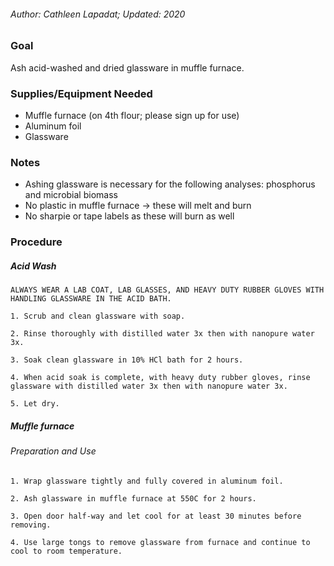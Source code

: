 ###### Author: Cathleen Lapadat; Updated: 2020

### Goal

Ash acid-washed and dried glassware in muffle furnace.

### Supplies/Equipment Needed

-   Muffle furnace (on 4th flour; please sign up for use)
-   Aluminum foil
-   Glassware

### Notes

-   Ashing glassware is necessary for the following analyses: phosphorus
    and microbial biomass
-   No plastic in muffle furnace -> these will melt and burn
-   No sharpie or tape labels as these will burn as well

### Procedure

##### Acid Wash

    ALWAYS WEAR A LAB COAT, LAB GLASSES, AND HEAVY DUTY RUBBER GLOVES WITH HANDLING GLASSWARE IN THE ACID BATH.

    1. Scrub and clean glassware with soap.

    2. Rinse thoroughly with distilled water 3x then with nanopure water 3x.

    3. Soak clean glassware in 10% HCl bath for 2 hours.

    4. When acid soak is complete, with heavy duty rubber gloves, rinse glassware with distilled water 3x then with nanopure water 3x.

    5. Let dry.

##### Muffle furnace

###### Preparation and Use

    1. Wrap glassware tightly and fully covered in aluminum foil.

    2. Ash glassware in muffle furnace at 550C for 2 hours.

    3. Open door half-way and let cool for at least 30 minutes before removing.

    4. Use large tongs to remove glassware from furnace and continue to cool to room temperature.
